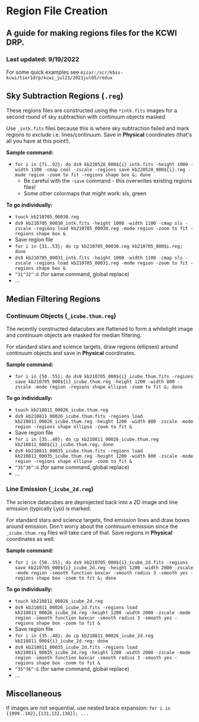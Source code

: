 # Region File Creation
## A guide for making regions files for the KCWI DRP.
### Last updated: 9/19/2022

For some quick examples see `mizar:/scr/kbss-kcwi/tier1drp/kcwi_jul21/2021jul05/redux`

## Sky Subtraction Regions (`.reg`)

These regions files are constructed using the `*intk.fits` images for a second round of sky subtraction with continuum objects masked.

Use `_intk.fits` files because this is where sky subtraction failed and mark regions to *exclude* i.e. lines/continuum.
Save in **Physical** coordinates (that's all you have at this point!).

**Sample command:**
  - `for i in {71..92}; do ds9 kb220528_000${i}_intk.fits -height 1000 -width 1100 -cmap cool -zscale -regions save kb220528_000${i}.reg -mode region -zoom to fit -regions shape box &; done`
    - Be careful with the `-save` command - this overwrites existing regions files!
    - Some other colormaps that might work: sls, green

**To go individually:**
  - `touch kb210705_00030.reg`
  - `ds9 kb210705_00030_intk.fits -height 1000 -width 1100 -cmap sls -zscale -regions load kb210705_00030.reg -mode region -zoom to fit -regions shape box &`
  - Save region file
  - `for i in {31..53}; do cp kb210705_00030.reg kb210705_000$i.reg; done`
  - `ds9 kb210705_00031_intk.fits -height 1000 -width 1100 -cmap sls -zscale -regions load kb210705_00031.reg -mode region -zoom to fit -regions shape box &`
  - `^31^32^:G` (for same command, global replace)
  - ...


## Median Filtering Regions

### Continuum Objects (`_icube.thum.reg`)

The recently constructed datacubes are flattened to form a whitelight image and continuum objects are masked for median filtering.

For standard stars and science targets, draw regions (ellipses) around continuum objects and save in **Physical** coordinates.

**Sample command:**
  - `for i in {50..55}; do ds9 kb210705_000${i}_icube.thum.fits -regions save kb210705_000${i}_icube.thum.reg -height 1200 -width 800 -zscale -mode region -regions shape ellipse -zoom to fit &; done`

**To go individually:**
  - `touch kb210811_00026_icube.thum.reg`
  - `ds9 kb210811_00026_icube.thum.fits -regions load kb210811_00026_icube.thum.reg -height 1200 -width 800 -zscale -mode region -regions shape ellipse -zoom to fit &`
  - Save region file
  - `for i in {35..40}; do cp kb210811_00026_icube.thum.reg kb210811_000${i}_icube.thum.reg; done`
  - `ds9 kb210811_00035_icube.thum.fits -regions load kb210811_00035_icube.thum.reg -height 1200 -width 800 -zscale -mode region -regions shape ellipse -zoom to fit &`
  - `^35^36^:G` (for same command, global replace)
  - ...


### Line Emission (`_icube_2d.reg`)

The science datacubes are deprojected back into a 2D image and line emission (typically Ly&alpha;) is marked.

For standard stars and science targets, find emission lines and draw boxes around emission. Don't worry about the continuum emission since the `_icube.thum.reg` files will take care of that. Save regions in **Physical** coordinates as well.

**Sample command:**
  - `for i in {50..55}; do ds9 kb210705_000${i}_icube_2d.fits -regions save kb210705_000${i}_icube_2d.reg -height 1200 -width 2000 -zscale -mode region -smooth function boxcar -smooth radius 3 -smooth yes -regions shape box -zoom to fit &; done`

**To go individually:**
  - `touch kb210811_00026_icube_2d.reg`
  - `ds9 kb210811_00026_icube_2d.fits -regions load kb210811_00026_icube_2d.reg -height 1200 -width 2000 -zscale -mode region -smooth function boxcar -smooth radius 3 -smooth yes -regions shape box -zoom to fit &`
  - Save region file
  - `for i in {35..40}; do cp kb210811_00026_icube_2d.reg kb210811_000${i}_icube_2d.reg; done`
  - `ds9 kb210811_00035_icube_2d.fits -regions load kb210811_00035_icube_2d.reg -height 1200 -width 2000 -zscale -mode region -smooth function boxcar -smooth radius 3 -smooth yes -regions shape box -zoom to fit &`
  - `^35^36^:G` (for same command, global replace)
  - ...

## Miscellaneous

If images are not sequential, use nested brace expansion: `for i in {{099..102},{131,132,138}}; ...`
